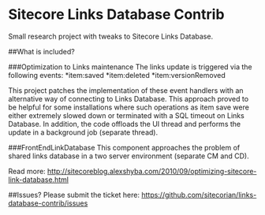 Sitecore Links Database Contrib
======================

Small research project with tweaks to Sitecore Links Database.

##What is included?

###Optimization to Links maintenance
The links update is triggered via the following events:
*item:saved
*item:deleted
*item:versionRemoved

This project patches the implementation of these event handlers with an alternative way of connecting to Links Database.
This approach proved to be helpful for some installations where such operations as item save were either extremely slowed down or terminated with a SQL timeout on Links Database.
In addition, the code offloads the UI thread and performs the update in a background job (separate thread).

###FrontEndLinkDatabase
This component approaches the problem of shared links database in a two server environment (separate CM and CD).

Read more:
http://sitecoreblog.alexshyba.com/2010/09/optimizing-sitecore-link-database.html

##Issues?
Please submit the ticket here:
https://github.com/sitecorian/links-database-contrib/issues
